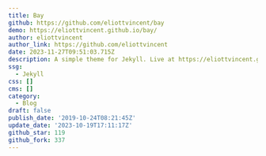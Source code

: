 ```yaml
---
title: Bay
github: https://github.com/eliottvincent/bay
demo: https://eliottvincent.github.io/bay/
author: eliottvincent
author_link: https://github.com/eliottvincent
date: 2023-11-27T09:51:03.715Z
description: A simple theme for Jekyll. Live at https://eliottvincent.github.io/bay/
ssg:
  - Jekyll
css: []
cms: []
category:
  - Blog
draft: false
publish_date: '2019-10-24T08:21:45Z'
update_date: '2023-10-19T17:11:17Z'
github_star: 119
github_fork: 337
---
```

